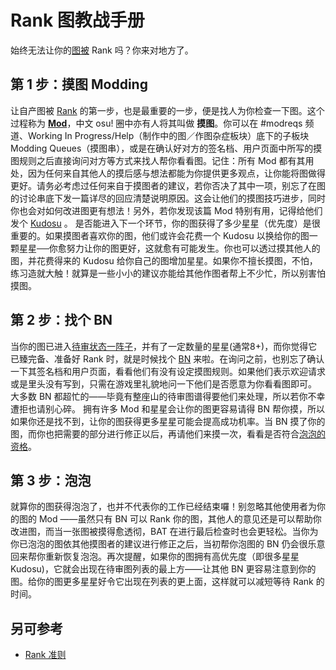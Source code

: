 Rank 图教战手册
================

始终无法让你的[图被](/wiki/Glossary) Rank 吗？你来对地方了。

第 1 步：摸图 Modding
---------------------

让自产图被 [Rank](/wiki/Beatmaps) 的第一步，也是最重要的一步，便是找人为你检查一下图。这个过程称为 [**Mod**](/wiki/Modding)，中文 osu! 圈中亦有人将其叫做 **摸图**。你可以在 \#modreqs 频道、Working In Progress/Help（制作中的图／作图杂症板块）底下的子板块 Modding Queues（摸图串），或是在确认好对方的签名档、用户页面中所写的摸图规则之后直接询问对方等方式来找人帮你看看图。记住：所有 Mod 都有其用处，因为任何来自其他人的摸后感与想法都能为你提供更多观点，让你能将图做得更好。请务必考虑过任何来自于摸图者的建议，若你否决了其中一项，别忘了在图的讨论串底下发一篇详尽的回应清楚说明原因。这会让他们的摸图技巧进步，同时你也会对如何改进图更有想法！另外，若你发现该篇 Mod 特别有用，记得给他们发个 [Kudosu](/wiki/Glossary) 。
是否能进入下一个环节，你的图获得了多少星星（优先度）是很重要的。如果摸图者喜欢你的图，他们或许会花费一个 Kudosu 以换给你的图一颗星星──你愈努力让你的图更好，这就愈有可能发生。你也可以透过摸其他人的图，并花费得来的 Kudosu 给你自己的图增加星星。如果你不擅长摸图，不怕，练习造就大触！就算是一些小小的建议亦能给其他作图者帮上不少忙，所以别害怕摸图。

第 2 步：找个 BN
----------------

当你的图已进入[待审状态一阵子](/wiki/Beatmaps)，并有了一定数量的星星(通常8+)，而你觉得它已臻完备、准备好 Rank 时，就是时候找个 [BN](/wiki/People/Beatmap_Nomination_Group) 来啦。在询问之前，也别忘了确认一下其签名档和用户页面，看看他们有没有设定摸图规则。如果他们表示欢迎请求或是里头没有写到，只需在游戏里礼貌地问一下他们是否愿意为你看看图即可。
大多数 BN 都超忙的——毕竟有整座山的待审图谱得要他们来处理，所以若你不幸遭拒也请别心碎。
拥有许多 Mod 和星星会让你的图更容易请得 BN 帮你摸，所以如果你还是找不到，让你的图获得更多星星可能会提高成功机率。当 BN 摸了你的图，而你也把需要的部分进行修正以后，再请他们来摸一次，看看是否符合[泡泡的资格](/wiki/Glossary)。

第 3 步：泡泡
-------------

就算你的图获得泡泡了，也并不代表你的工作已经结束囉！别忽略其他使用者为你的图的 Mod ——虽然只有 BN 可以 Rank 你的图，其他人的意见还是可以帮助你改进图，而当一张图被摸得愈透彻，BAT 在进行最后检查时也会更轻松。当你为你已泡泡的图依其他摸图者的建议进行修正之后，当初帮你泡图的 BN 仍会很乐意回来帮你重新恢复泡泡。再次提醒，如果你的图拥有高优先度（即很多星星 Kudosu)，它就会出现在待审图列表的最上方——让其他 BN 更容易注意到你的图。给你的图更多星星好令它出现在列表的更上面，这样就可以减短等待 Rank 的时间。

另可参考
--------

-   [Rank 准则](/wiki/Ranking_Criteria)
